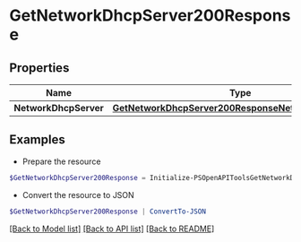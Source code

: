 # GetNetworkDhcpServer200Response
## Properties

Name | Type | Description | Notes
------------ | ------------- | ------------- | -------------
**NetworkDhcpServer** | [**GetNetworkDhcpServer200ResponseNetworkDhcpServer**](GetNetworkDhcpServer200ResponseNetworkDhcpServer.md) |  | [optional] 

## Examples

- Prepare the resource
```powershell
$GetNetworkDhcpServer200Response = Initialize-PSOpenAPIToolsGetNetworkDhcpServer200Response  -NetworkDhcpServer null
```

- Convert the resource to JSON
```powershell
$GetNetworkDhcpServer200Response | ConvertTo-JSON
```

[[Back to Model list]](../README.md#documentation-for-models) [[Back to API list]](../README.md#documentation-for-api-endpoints) [[Back to README]](../README.md)

